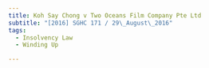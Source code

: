 ```yaml
---
title: Koh Say Chong v Two Oceans Film Company Pte Ltd 
subtitle: "[2016] SGHC 171 / 29\_August\_2016"
tags:
  - Insolvency Law
  - Winding Up

---
```


